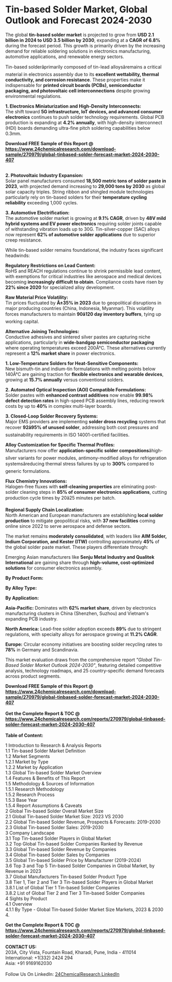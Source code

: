 <h1>Tin-based Solder Market, Global Outlook and Forecast 2024-2030</h1><p>The global <strong>tin-based solder market</strong> is projected to grow from <strong>USD 2.1 billion in 2024 to USD 3.5 billion by 2030</strong>, expanding at a <strong>CAGR of 6.8%</strong> during the forecast period. This growth is primarily driven by the increasing demand for reliable soldering solutions in electronics manufacturing, automotive applications, and renewable energy sectors.</p><p>Tin-based solderâprimarily composed of tin-lead alloysâremains a critical material in electronics assembly due to its <strong>excellent wettability, thermal conductivity, and corrosion resistance</strong>. These properties make it indispensable for <strong>printed circuit boards (PCBs), semiconductor packaging, and photovoltaic cell interconnections</strong> despite growing environmental regulations.</p><p><strong>1. Electronics Miniaturization and High-Density Interconnects:</strong><br>
The shift toward <strong>5G infrastructure, IoT devices, and advanced consumer electronics</strong> continues to push solder technology requirements. Global PCB production is expanding at <strong>4.2% annually</strong>, with high-density interconnect (HDI) boards demanding ultra-fine pitch soldering capabilities below 0.3mm.</p><div><b>Download FREE Sample of this Report @ 
            <a href="https://www.24chemicalresearch.com/download-sample/270979/global-tinbased-solder-forecast-market-2024-2030-407">
            https://www.24chemicalresearch.com/download-sample/270979/global-tinbased-solder-forecast-market-2024-2030-407</a></b></div><br><p><strong>2. Photovoltaic Industry Expansion:</strong><br>
Solar panel manufacturers consumed <strong>18,500 metric tons of solder paste in 2023</strong>, with projected demand increasing to <strong>29,000 tons by 2030</strong> as global solar capacity triples. String ribbon and shingled module technologies particularly rely on tin-based solders for their <strong>temperature cycling reliability</strong> exceeding 1,000 cycles.</p><p><strong>3. Automotive Electrification:</strong><br>
The automotive solder market is growing at <strong>9.1% CAGR</strong>, driven by <strong>48V mild hybrid systems and EV power electronics</strong> requiring solder joints capable of withstanding vibration loads up to 30G. Tin-silver-copper (SAC) alloys now represent <strong>62% of automotive solder applications</strong> due to superior creep resistance.</p><p>While tin-based solder remains foundational, the industry faces significant headwinds:</p><p><strong>Regulatory Restrictions on Lead Content:</strong><br>
RoHS and REACH regulations continue to shrink permissible lead content, with exemptions for critical industries like aerospace and medical devices becoming <strong>increasingly difficult to obtain</strong>. Compliance costs have risen by <strong>22% since 2020</strong> for specialized alloy development.</p><p><strong>Raw Material Price Volatility:</strong><br>
Tin prices fluctuated by <strong>Â±35% in 2023</strong> due to geopolitical disruptions in major producing countries (China, Indonesia, Myanmar). This volatility forces manufacturers to maintain <strong>90â120 day inventory buffers</strong>, tying up working capital.</p><p><strong>Alternative Joining Technologies:</strong><br>
Conductive adhesives and sintered silver pastes are capturing niche applications, particularly in <strong>wide-bandgap semiconductor packaging</strong> where operating temperatures exceed 200Â°C. These alternatives currently represent a <strong>12% market share</strong> in power electronics.</p><p><strong>1. Low-Temperature Solders for Heat-Sensitive Components:</strong><br>
New bismuth-tin and indium-tin formulations with melting points below 140Â°C are gaining traction for <strong>flexible electronics and wearable devices</strong>, growing at <strong>15.7% annually</strong> versus conventional solders.</p><p><strong>2. Automated Optical Inspection (AOI) Compatible Formulations:</strong><br>
Solder pastes with <strong>enhanced contrast additives</strong> now enable <strong>99.98% defect detection rates</strong> in high-speed PCB assembly lines, reducing rework costs by up to <strong>40%</strong> in complex multi-layer boards.</p><p><strong>3. Closed-Loop Solder Recovery Systems:</strong><br>
Major EMS providers are implementing <strong>solder dross recycling</strong> systems that recover <strong>92â95% of unused solder</strong>, addressing both cost pressures and sustainability requirements in ISO 14001-certified facilities.</p><p><strong>Alloy Customization for Specific Thermal Profiles:</strong><br>
Manufacturers now offer <strong>application-specific solder compositions</strong>âhigh-silver variants for power modules, antimony-modified alloys for refrigeration systemsâreducing thermal stress failures by up to <strong>300%</strong> compared to generic formulations.</p><p><strong>Flux Chemistry Innovations:</strong><br>
Halogen-free fluxes with <strong>self-cleaning properties</strong> are eliminating post-solder cleaning steps in <strong>85% of consumer electronics applications</strong>, cutting production cycle times by 20â25 minutes per batch.</p><p><strong>Regional Supply Chain Localization:</strong><br>
North American and European manufacturers are establishing <strong>local solder production</strong> to mitigate geopolitical risks, with <strong>37 new facilities</strong> coming online since 2022 to serve aerospace and defense sectors.</p><p>The market remains <strong>moderately consolidated</strong>, with leaders like <strong>AIM Solder, Indium Corporation, and Kester (ITW)</strong> controlling approximately <strong>45%</strong> of the global solder paste market. These players differentiate through:</p><p>Emerging Asian manufacturers like <strong>Senju Metal Industry and Qualitek International</strong> are gaining share through <strong>high-volume, cost-optimized solutions</strong> for consumer electronics assembly.</p><p><strong>By Product Form:</strong></p><p><strong>By Alloy Type:</strong></p><p><strong>By Application:</strong></p><p><strong>Asia-Pacific:</strong> Dominates with <strong>62% market share</strong>, driven by electronics manufacturing clusters in China (Shenzhen, Suzhou) and Vietnam's expanding PCB industry.</p><p><strong>North America:</strong> Lead-free solder adoption exceeds <strong>89%</strong> due to stringent regulations, with specialty alloys for aerospace growing at <strong>11.2% CAGR</strong>.</p><p><strong>Europe:</strong> Circular economy initiatives are boosting solder recycling rates to <strong>78%</strong> in Germany and Scandinavia.</p><p>This market evaluation draws from the comprehensive report <em>"Global Tin-Based Solder Market Outlook 2024-2030"</em>, featuring detailed competitive analysis, technology roadmaps, and 25 country-specific demand forecasts across product segments.</p><div><b>Download FREE Sample of this Report @ 
            <a href="https://www.24chemicalresearch.com/download-sample/270979/global-tinbased-solder-forecast-market-2024-2030-407">
            https://www.24chemicalresearch.com/download-sample/270979/global-tinbased-solder-forecast-market-2024-2030-407</a></b></div><br><div><b>Get the Complete Report & TOC @ 
            <a href="https://www.24chemicalresearch.com/reports/270979/global-tinbased-solder-forecast-market-2024-2030-407">
            https://www.24chemicalresearch.com/reports/270979/global-tinbased-solder-forecast-market-2024-2030-407</a></b></div><br>
            <b>Table of Content:</b><p>1 Introduction to Research & Analysis Reports<br />
    1.1 Tin-based Solder Market Definition<br />
    1.2 Market Segments<br />
        1.2.1 Market by Type<br />
        1.2.2 Market by Application<br />
    1.3 Global Tin-based Solder Market Overview<br />
    1.4 Features & Benefits of This Report<br />
    1.5 Methodology & Sources of Information<br />
        1.5.1 Research Methodology<br />
        1.5.2 Research Process<br />
        1.5.3 Base Year<br />
        1.5.4 Report Assumptions & Caveats<br />
2 Global Tin-based Solder Overall Market Size<br />
    2.1 Global Tin-based Solder Market Size: 2023 VS 2030<br />
    2.2 Global Tin-based Solder Revenue, Prospects & Forecasts: 2019-2030<br />
    2.3 Global Tin-based Solder Sales: 2019-2030<br />
3 Company Landscape<br />
    3.1 Top Tin-based Solder Players in Global Market<br />
    3.2 Top Global Tin-based Solder Companies Ranked by Revenue<br />
    3.3 Global Tin-based Solder Revenue by Companies<br />
    3.4 Global Tin-based Solder Sales by Companies<br />
    3.5 Global Tin-based Solder Price by Manufacturer (2019-2024)<br />
    3.6 Top 3 and Top 5 Tin-based Solder Companies in Global Market, by Revenue in 2023<br />
    3.7 Global Manufacturers Tin-based Solder Product Type<br />
    3.8 Tier 1, Tier 2 and Tier 3 Tin-based Solder Players in Global Market<br />
        3.8.1 List of Global Tier 1 Tin-based Solder Companies<br />
        3.8.2 List of Global Tier 2 and Tier 3 Tin-based Solder Companies<br />
4 Sights by Product<br />
    4.1 Overview<br />
        4.1.1 By Type - Global Tin-based Solder Market Size Markets, 2023 & 2030<br />
        4.</p><div><b>Get the Complete Report & TOC @ 
            <a href="https://www.24chemicalresearch.com/reports/270979/global-tinbased-solder-forecast-market-2024-2030-407">
            https://www.24chemicalresearch.com/reports/270979/global-tinbased-solder-forecast-market-2024-2030-407</a></b></div><br><b>CONTACT US:</b><br>
            203A, City Vista, Fountain Road, Kharadi, Pune, India - 411014<br>
            International: +1(332) 2424 294<br>
            Asia: +91 9169162030 <br><br>
            Follow Us On LinkedIn: <a href="https://www.linkedin.com/company/24chemicalresearch/">24ChemicalResearch LinkedIn</a>